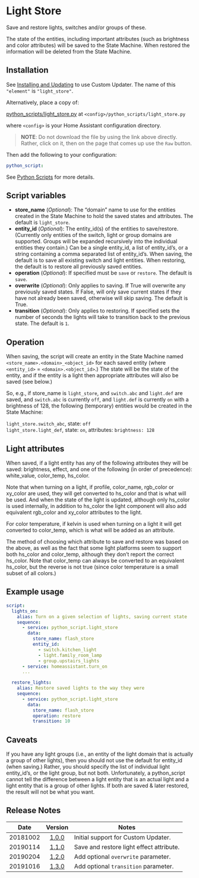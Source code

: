 # Light Store
Save and restore lights, switches and/or groups of these.

The state of the entities, including important attributes (such as brightness and color attributes) will be saved to the State Machine. When restored the information will be deleted from the State Machine.
## Installation
See [Installing and Updating](custom_updater.md) to use Custom Updater. The name of this `"element"` is `"light_store"`.

Alternatively, place a copy of:

[python_scripts/light_store.py](../python_scripts/light_store.py) at `<config>/python_scripts/light_store.py`

where `<config>` is your Home Assistant configuration directory.

>__NOTE__: Do not download the file by using the link above directly. Rather, click on it, then on the page that comes up use the `Raw` button.

Then add the following to your configuration:
```yaml
python_script:
```
See [Python Scripts](https://www.home-assistant.io/components/python_script/) for more details.
## Script variables
- **store_name** (*Optional*): The “domain” name to use for the entities created in the State Machine to hold the saved states and attributes. The default is `light_store`.
- **entity_id** (*Optional*): The entity_id(s) of the entities to save/restore. (Currently only entities of the switch, light or group domains are supported. Groups will be expanded recursively into the individual entities they contain.) Can be a single entity_id, a list of entity_id’s, or a string containing a comma separated list of entity_id’s. When saving, the default is to save all existing switch and light entities. When restoring, the default is to restore all previously saved entities.
- **operation** (*Optional*): If specified must be `save` or `restore`. The default is `save`.
- **overwrite** (*Optional*): Only applies to saving. If True will overwrite any previously saved states. If False, will only save current states if they have not already been saved, otherwise will skip saving. The default is True.
- **transition** (*Optional*): Only applies to restoring. If specified sets the number of seconds the lights will take to transition back to the previous state. The default is `1`.
## Operation
When saving, the script will create an entity in the State Machine named `<store_name>.<domain>_<object_id>` for each saved entity (where `<entity_id>` = `<domain>.<object_id>`.) The state will be the state of the entity, and if the entity is a light then appropriate attributes will also be saved (see below.)

So, e.g., if store_name is `light_store`, and `switch.abc` and `light.def` are saved, and `switch.abc` is currently `off`, and `light.def` is currently `on` with a brightness of 128, the following (temporary) entities would be created in the State Machine:

`light_store.switch_abc`, state: `off`  
`light_store.light_def`, state: `on`, attributes: `brightness: 128`
## Light attributes
When saved, if a light entity has any of the following attributes they will be saved: brightness, effect, and one of the following (in order of precedence): white_value, color_temp, hs_color.

Note that when turning on a light, if profile, color_name, rgb_color or xy_color are used, they will get converted to hs_color and that is what will be used. And when the state of the light is updated, although only hs_color is used internally, in addition to hs_color the light component will also add equivalent rgb_color and xy_color attributes to the light.

For color temperature, if kelvin is used when turning on a light it will get converted to color_temp, which is what will be added as an attribute.

The method of choosing which attribute to save and restore was based on the above, as well as the fact that some light platforms seem to support both hs_color and color_temp, although they don’t report the correct hs_color. Note that color_temp can always be converted to an equivalent hs_color, but the reverse is not true (since color temperature is a small subset of all colors.)
## Example usage
```yaml
script:
  lights_on:
    alias: Turn on a given selection of lights, saving current state
    sequence:
      - service: python_script.light_store
        data:
          store_name: flash_store
          entity_id:
            - switch.kitchen_light
            - light.family_room_lamp
            - group.upstairs_lights
      - service: homeassistant.turn_on
      ...

  restore_lights:
    alias: Restore saved lights to the way they were
    sequence:
      - service: python_script.light_store
        data:
          store_name: flash_store
          operation: restore
          transition: 10
```
## Caveats
If you have any light groups (i.e., an entity of the light domain that is actually a group of other lights), then you should not use the default for entity_id (when saving.) Rather, you should specify the list of individual light entity_id’s, or the light group, but not both. Unfortunately, a python_script cannot tell the difference between a light entity that is an actual light and a light entity that is a group of other lights. If both are saved & later restored, the result will not be what you want.
## Release Notes
Date | Version | Notes
-|:-:|-
20181002 | [1.0.0](https://github.com/pnbruckner/homeassistant-config/blob/62e517921e9f48625dbc7c7e3b9d6b4e665749f4/python_scripts/light_store.py) | Initial support for Custom Updater.
20190114 | [1.1.0](https://github.com/pnbruckner/homeassistant-config/blob/c405e9ed1f37a67918d5b43152307aa47e75c094/python_scripts/light_store.py) | Save and restore light effect attribute.
20190204 | [1.2.0](https://github.com/pnbruckner/homeassistant-config/blob/aa04afe8e32777414abb5a9265c00a90efa5d67c/python_scripts/light_store.py) | Add optional `overwrite` parameter.
20191016 | [1.3.0](https://github.com/pnbruckner/homeassistant-config/blob/aa04afe8e32777414abb5a9265c00a90efa5d67c/python_scripts/light_store.py) | Add optional `transition` parameter.